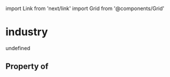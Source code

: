 import Link from 'next/link'
import Grid from '@components/Grid'

# industry

undefined

## Property of



